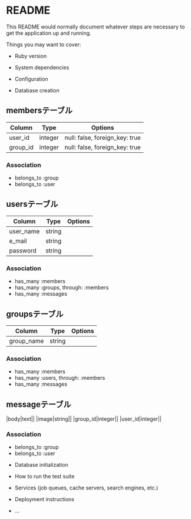 # README

This README would normally document whatever steps are necessary to get the
application up and running.

Things you may want to cover:

* Ruby version

* System dependencies

* Configuration

* Database creation

## membersテーブル

|Column|Type|Options|
|------|----|-------|
|user_id|integer|null: false, foreign_key: true|
|group_id|integer|null: false, foreign_key: true|

### Association
- belongs_to :group
- belongs_to :user

## usersテーブル
|Column|Type|Options|
|------|----|-------|
|user_name|string||
|e_mail|string||
|password|string||

### Association
- has_many :members
- has_many :groups, through: :members
- has_many :messages

## groupsテーブル
|Column|Type|Options|
|------|----|-------|
|group_name|string||

### Association
- has_many :members
- has_many :users, through: :members
- has_many :messages

## messageテーブル
|body|text||
|image|string||
|group_id|integer||
|user_id|integer||

### Association
- belongs_to :group
- belongs_to :user


* Database initialization

* How to run the test suite

* Services (job queues, cache servers, search engines, etc.)

* Deployment instructions

* ...
